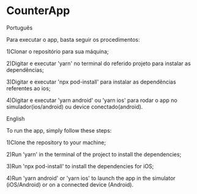 # CounterApp

Português

Para executar o app, basta seguir os procedimentos: 

1)Clonar o repositório para sua máquina; 

2)Digitar e executar 'yarn' no terminal do referido projeto para instalar as dependências;

3)Digitar e executar 'npx pod-install' para instalar as dependências referentes ao ios;

4)Digitar e executar 'yarn android' ou 'yarn ios' para rodar o app no simulador(ios/android) ou device conectado(android).

English

To run the app, simply follow these steps:

1)Clone the repository to your machine;

2)Run 'yarn' in the terminal of the project to install the dependencies;

3)Run 'npx pod-install' to install the dependencies for iOS;

4)Run 'yarn android' or 'yarn ios' to launch the app in the simulator (iOS/Android) or on a connected device (Android).
